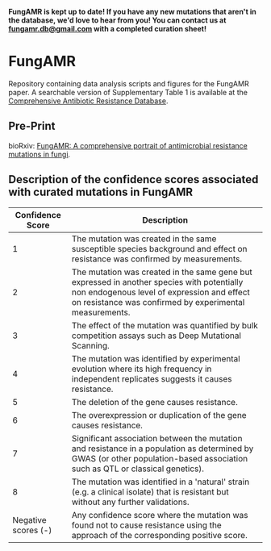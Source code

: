 **FungAMR is kept up to date! If you have any new mutations that aren't in the database, we'd love to hear from you! You can contact us at fungamr.db@gmail.com with a completed curation sheet!**

# FungAMR

Repository containing data analysis scripts and figures for the FungAMR paper. A searchable version of Supplementary Table 1 is available at the [Comprehensive Antibiotic Resistance Database](http://card.mcmaster.ca).

## Pre-Print

bioRxiv: [FungAMR: A comprehensive portrait of antimicrobial resistance mutations in fungi](https://www.biorxiv.org/content/10.1101/2024.10.07.617009v1).

## Description of the confidence scores associated with curated mutations in FungAMR

| Confidence Score | Description |
|-----|-----|
| 1 | The mutation was created in the same susceptible species background and effect on resistance was confirmed by measurements. |
| 2 | The mutation was created in the same gene but expressed in another species with potentially non endogenous level of expression and effect on resistance was confirmed by experimental measurements. |
| 3 | The effect of the mutation was quantified by bulk competition assays such as Deep Mutational Scanning. |
| 4 | The mutation was identified by experimental evolution where its high frequency in independent replicates suggests it causes resistance. |
| 5 | The deletion of the gene causes resistance. |
| 6 | The overexpression or duplication of the gene causes resistance. |
| 7 | Significant association between the mutation and resistance in a population as determined by GWAS (or other population-based association such as QTL or classical genetics). |
| 8 | The mutation was identified in a 'natural' strain (e.g. a clinical isolate) that is resistant but without any further validations. |
| Negative scores (-) | Any confidence score where the mutation was found not to cause resistance using the approach of the corresponding positive score. |
